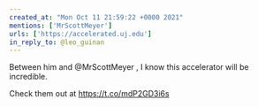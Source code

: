 ```yaml
---
created_at: "Mon Oct 11 21:59:22 +0000 2021"
mentions: ['MrScottMeyer']
urls: ['https://accelerated.uj.edu']
in_reply_to: @leo_guinan
---
```


Between him and @MrScottMeyer , I know this accelerator will be incredible. 

Check them out at https://t.co/mdP2GD3i6s